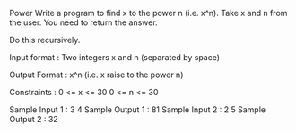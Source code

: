 Power
Write a program to find x to the power n (i.e. x^n). Take x and n from the user. You need to return the answer.

Do this recursively.

Input format :
Two integers x and n (separated by space)

Output Format :
x^n (i.e. x raise to the power n)

Constraints :
0 <= x <= 30
0 <= n <= 30

Sample Input 1 :
 3 4
Sample Output 1 :
81
Sample Input 2 :
 2 5
Sample Output 2 :
32
